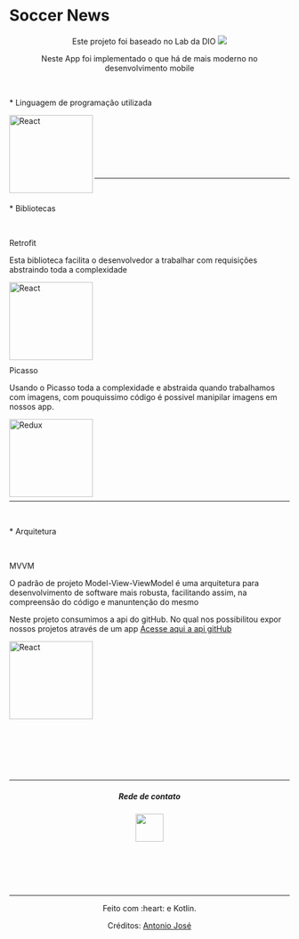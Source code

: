 # Soccer News

<div>
  <p align="center">Este projeto foi baseado no Lab da DIO <img src="https://cdn.jsdelivr.net/gh/devicons/devicon/icons/thealgorithms/thealgorithms-original.svg" /></p>
  <p align="center">Neste App foi implementado o que há de mais moderno no desenvolvimento mobile</p>
</div>


<div align="left" ><br>
  <p align="left"> * Linguagem de programação utilizada</p>
  <img align="left" alt="React" height="140" width="150" src="https://cdn.jsdelivr.net/gh/devicons/devicon/icons/kotlin/kotlin-original.svg">
</div><br>

<br><br><br><br>
<hr>

<div align="left" valign="top"><br>
  <p align="left"> * Bibliotecas</p><br>
  <p align="left"> Retrofit</p>
  <p align="left"> Esta biblioteca facilita o desenvolvedor a trabalhar com requisições abstraindo toda a complexidade</p>
  <img align="left" alt="React" height="140" width="150" src="https://img.icons8.com/cute-clipart/128/000000/internet-explorer.png"><br><br><br><br><br><br><br><br>
  <p align="left">Picasso</p>
   <p align="left"> Usando o Picasso toda a complexidade e abstraida quando trabalhamos com imagens, com pouquissimo código é possivel manipilar imagens em nossos app.</p>
  <img align="left" alt="Redux" height="140" width="150" src="https://img.icons8.com/color/480/000000/picasa.png"><br><br>
  
</div><br>

<br><br><br><br>
<hr>
<div align="left" valign="top"><br>
  <p align="left"> * Arquitetura</p><br>
  <p align="left">MVVM</p>
  <p aling="left">O padrão de projeto Model-View-ViewModel é uma arquitetura para desenvolvimento de software mais robusta, facilitando assim, na compreensão do código e manuntenção do mesmo</p>
  
   <p aling="left">Neste projeto consumimos a api do gitHub. No qual nos possibilitou expor nossos projetos através de um app <a href="https://docs.github.com/pt/rest">Acesse aqui a api gitHub</a></p>
  <img align="left" alt="React" height="140" width="150" src="https://img.icons8.com/cute-clipart/128/000000/internet-explorer.png"><br><br><br><br><br><br><br><br>
   
</div><br>

<br><br><br><br>
<hr>
<div align="center">
 <h5 align="center">Rede de contato </h5>
  <a href="https://www.linkedin.com/in/antonio-jose-b1a926111/" 
 target="_blank"><img src="https://cdn.jsdelivr.net/gh/devicons/devicon/icons/linkedin/linkedin-original.svg" target="_blank" height="50"></a>
</div>

<div align="center">
  
  
<br><br><br><br>
<hr>  
</div>

<div align="center">
  <p>Feito com :heart: e Kotlin.</p>
  <p>Créditos: <a href="https://github.com/anuraghazra/github-readme-stats"></a>  <a href="https://github.com/rafaballerini">Antonio José</a></p>
</div>
